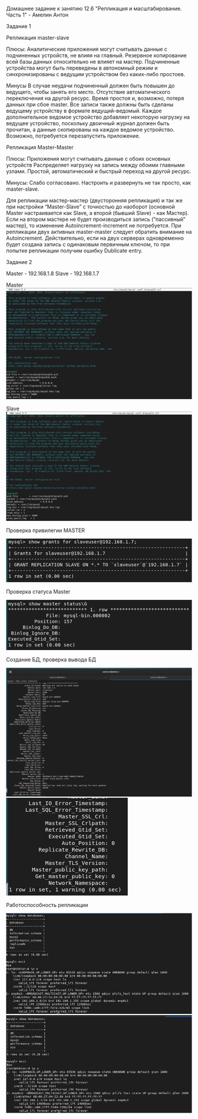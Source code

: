 Домашнее задание к занятию 12.6 "Репликация и масштабирование. Часть 1" - Амелин Антон

Задание 1

Репликация master-slave

Плюсы:
Аналитические приложения могут считывать данные с подчиненных устройств, не влияя на главный.
Резервное копирование всей базы данных относительно не влияет на мастер.
Подчиненные устройства могут быть переведены в автономный режим и синхронизированы с ведущим устройством без каких-либо простоев.

Минусы
В случае неудачи подчиненный должен быть повышен до ведущего, чтобы занять его место.
Отсутствие автоматического переключения на другой ресурс. Время простоя и, возможно, потеря данных при сбое master.
Все записи также должны быть сделаны ведущему устройству в формате ведущий-ведомый.
Каждое дополнительное ведомое устройство добавляет некоторую нагрузку на ведущее устройство, поскольку двоичный журнал должен быть прочитан, а данные скопированы на каждое ведомое устройство.
Возможно, потребуется перезапустить приложение.

Репликация Master-Master

Плюсы:
Приложения могут считывать данные с обоих основных устройств
Распределяет нагрузку на запись между обоими главными узлами.
Простой, автоматический и быстрый переход на другой ресурс.

Минусы:
Слабо согласовано.
Настроить и развернуть не так просто, как master-slave.

Для репликации мастер-мастер (двусторонняя репликация) и так же при настройки “Master-Slave” с точностью до наоборот (основной Master настраивается как Slave, а второй (бывший Slave) - как Мастер). Если на втором мастере не будет производиться запись (”пассивный” мастер), то изменение Autoincrement-increment не потребуется. При репликации двух активных master-master следует обратить внимание на Autoincrement. Действительно, если на двух серверах одновременно будет создана запись с одинаковым первичным ключом, то при попытке репликации получим ошибку Dublicate entry.


Задание 2

Master - 192.168.1.8
Slave - 192.168.1.7

Master
![alt test](https://github.com/xZuLuSx/disaster-recovery/blob/main/img/rep1.png)

Slave
![alt test](https://github.com/xZuLuSx/disaster-recovery/blob/main/img/rep2.png)

Проверка привилегии MASTER

![alt test](https://github.com/xZuLuSx/disaster-recovery/blob/main/img/rep3.png)

Проверка статуса Master

![alt test](https://github.com/xZuLuSx/disaster-recovery/blob/main/img/rep4.png)

Создание БД, проверка вывода БД

![alt test](https://github.com/xZuLuSx/disaster-recovery/blob/main/img/rep5.png)
![alt test](https://github.com/xZuLuSx/disaster-recovery/blob/main/img/rep6.png)

Работоспособность репликации

![alt test](https://github.com/xZuLuSx/disaster-recovery/blob/main/img/rep7.png)
![alt test](https://github.com/xZuLuSx/disaster-recovery/blob/main/img/rep8.png)



